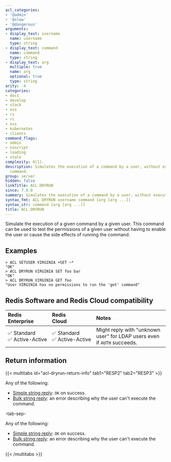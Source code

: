 ```yaml
---
acl_categories:
- '@admin'
- '@slow'
- '@dangerous'
arguments:
- display_text: username
  name: username
  type: string
- display_text: command
  name: command
  type: string
- display_text: arg
  multiple: true
  name: arg
  optional: true
  type: string
arity: -4
categories:
- docs
- develop
- stack
- oss
- rs
- rc
- oss
- kubernetes
- clients
command_flags:
- admin
- noscript
- loading
- stale
complexity: O(1).
description: Simulates the execution of a command by a user, without executing the
  command.
group: server
hidden: false
linkTitle: ACL DRYRUN
since: 7.0.0
summary: Simulates the execution of a command by a user, without executing the command.
syntax_fmt: ACL DRYRUN username command [arg [arg ...]]
syntax_str: command [arg [arg ...]]
title: ACL DRYRUN
---
```

Simulate the execution of a given command by a given user.
This command can be used to test the permissions of a given user without having to enable the user or cause the side effects of running the command.

## Examples

```
> ACL SETUSER VIRGINIA +SET ~*
"OK"
> ACL DRYRUN VIRGINIA SET foo bar
"OK"
> ACL DRYRUN VIRGINIA GET foo
"User VIRGINIA has no permissions to run the 'get' command"
```

## Redis Software and Redis Cloud compatibility

| Redis<br />Enterprise | Redis<br />Cloud | <span style="min-width: 9em; display: table-cell">Notes</span> |
|:----------------------|:-----------------|:------|
| <span title="Supported">&#x2705; Standard</span><br /><span title="Supported"><nobr>&#x2705; Active-Active</nobr></span> | <span title="Supported">&#x2705; Standard</span><br /><span title="Supported"><nobr>&#x2705; Active-Active</nobr></span> | Might reply with "unknown user" for LDAP users even if `AUTH` succeeds. |

## Return information

{{< multitabs id="acl-dryrun-return-info" 
    tab1="RESP2" 
    tab2="RESP3" >}}

Any of the following:
* [Simple string reply](../../develop/reference/protocol-spec#simple-strings): `OK` on success.
* [Bulk string reply](../../develop/reference/protocol-spec#bulk-strings): an error describing why the user can't execute the command.

-tab-sep-

Any of the following:
* [Simple string reply](../../develop/reference/protocol-spec#simple-strings): `OK` on success.
* [Bulk string reply](../../develop/reference/protocol-spec#bulk-strings): an error describing why the user can't execute the command.

{{< /multitabs >}}
